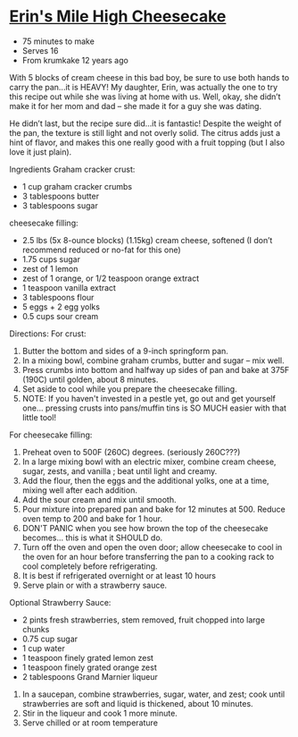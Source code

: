 #   [Erin's Mile High Cheesecake](http://www.grouprecipes.com/44076/erins-mile-high-cheesecake.html)
*   75 minutes to make
*   Serves 16
*   From krumkake 12 years ago

With 5 blocks of cream cheese in this bad boy, be sure to use both hands to carry the pan...it is HEAVY!
My daughter, Erin, was actually the one to try this recipe out while she was living at home with us.
Well, okay, she didn’t make it for her mom and dad – she made it for a guy she was dating.

He didn’t last, but the recipe sure did…it is fantastic!
Despite the weight of the pan, the texture is still light and not overly solid.
The citrus adds just a hint of flavor, and makes this one really good with a fruit topping (but I also love it just plain).

Ingredients
Graham cracker crust:
*   1 cup​ graham cracker crumbs
*   3 tablespoons butter
*   3 tablespoons sugar

cheesecake filling:
*   2.5 lbs (5x 8-ounce blocks) (1.15kg) cream cheese, softened (I don’t recommend reduced or no-fat for this one)
*   1.75 cups​ sugar
*   zest of 1 lemon
*   zest of 1 orange, or 1/2 teaspoon orange extract
*   1 teaspoon vanilla extract
*   3 tablespoons flour
*   5 eggs + 2 egg yolks
*   0.5 cups​ sour cream

Directions:
For crust:
1.  Butter the bottom and sides of a 9-inch springform pan.
2.  In a mixing bowl, combine graham crumbs, butter and sugar – mix well.
3.  Press crumbs into bottom and halfway up sides of pan and bake at 375F (190C) until golden, about 8 minutes.
4.  Set aside to cool while you prepare the cheesecake filling.
5.  NOTE: If you haven't invested in a pestle yet, go out and get yourself one... 
    pressing crusts into pans/muffin tins is SO MUCH easier with that little tool!

For cheesecake filling:
1.  Preheat oven to 500F (260C) degrees. (seriously 260C???)
2.  In a large mixing bowl with an electric mixer, combine cream cheese, sugar, zests, and vanilla ;
    beat until light and creamy.
3.  Add the flour, then the eggs and the additional yolks, one at a time, mixing well after each addition.
4.  Add the sour cream and mix until smooth.
5.  Pour mixture into prepared pan and bake for 12 minutes at 500.
    Reduce oven temp to 200 and bake for 1 hour.
6.  DON'T PANIC when you see how brown the top of the cheesecake becomes... 
    this is what it SHOULD do.
7.  Turn off the oven and open the oven door;
    allow cheesecake to cool in the oven for an hour before transferring the pan to a cooking rack to cool completely before refrigerating.
8.  It is best if refrigerated overnight or at least 10 hours
9.  Serve plain or with a strawberry sauce.


Optional Strawberry Sauce:
*   2 pints​ fresh strawberries, stem removed, fruit chopped into large chunks
*   0.75 cup​ sugar
*   1 cup​ water
*   1 teaspoon finely grated lemon zest
*   1 teaspoon finely grated orange zest
*   2 tablespoons Grand Marnier liqueur

1.  In a saucepan, combine strawberries, sugar, water, and zest;
    cook until strawberries are soft and liquid is thickened, about 10 minutes.
2.  Stir in the liqueur and cook 1 more minute.
3.  Serve chilled or at room temperature

